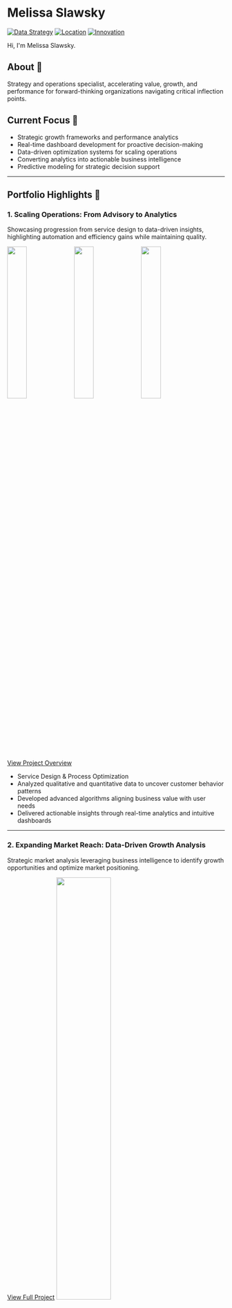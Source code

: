 # Melissa Slawsky
[![Data Strategy](https://img.shields.io/badge/Strategy-Data--Driven-blue)]()
[![Location](https://img.shields.io/badge/Location-Arden%20NC-green)]()
[![Innovation](https://img.shields.io/badge/Focus-Strategic%20Management-orange)]()


Hi, I'm Melissa Slawsky. 

## About 👤
Strategy and operations specialist, accelerating value, growth, and performance for forward-thinking organizations navigating critical inflection points. 

## Current Focus 🔬
- Strategic growth frameworks and performance analytics
- Real-time dashboard development for proactive decision-making
- Data-driven optimization systems for scaling operations
- Converting analytics into actionable business intelligence
- Predictive modeling for strategic decision support 

___

## Portfolio Highlights 🔎

### 1. Scaling Operations: From Advisory to Analytics
Showcasing progression from service design to data-driven insights, highlighting automation and efficiency gains while maintaining quality.
<p float="left">
 <img src="scaling-services-2.png" width="30%" />
 <img src="data-insights-report.png" width="30%" />
 <img src="pattern-alignment-visualization.png" width="30%" />
</p>

[View Project Overview](https://github.com/mslawsky/consumer-insights-and-analytics-evolution)
- Service Design & Process Optimization
- Analyzed qualitative and quantitative data to uncover customer behavior patterns
- Developed advanced algorithms aligning business value with user needs
- Delivered actionable insights through real-time analytics and intuitive dashboards

___
### 2. Expanding Market Reach: Data-Driven Growth Analysis
Strategic market analysis leveraging business intelligence to identify growth opportunities and optimize market positioning.

[View Full Project](https://github.com/mslawsky/market-analysis-airbnb-athens)
<img src="tableau-visualization.png" width="50%">
- Transformed Excel data into interactive visualizations revealing pricing trends and market opportunities
- Mapped geographical concentrations to identify underserved neighborhoods
- Developed data-driven framework for strategic market expansion
- Created stakeholder-ready dashboards enabling informed decision-making
  
___
### 3. Evolving for Sustainability: 80/20 Performance Optimization
Implementation of 80/20 analysis for sustainable growth, demonstrating systematic approach to value creation.
<img src="https://raw.githubusercontent.com/mslawsky/google-fiber-dashboard-analytics/main/dashboard-google-fiber.png" alt="Google Fiber Dashboard" width="50%">

[View Full Project](https://github.com/mslawsky/google-fiber-dashboard-analytics)
- Applied 80/20 principle for 75% performance improvement
- Created interactive Tableau dashboards for real-time insights
- Developed data-driven recommendations for resource optimization

___
### 4. Efficient Resource Allocation: Marketing Budget Optimization
Determining ROI and most impactful marketing channels through advanced statistical analysis and ML. 
<img src="marketing-channel-roi-distribution.png" width="55%">

[View Full Project](https://github.com/mslawsky/marketing-budget-impact-analysis)
- Applied linear regression to optimize marketing budget allocation for maximum sales impact
- Developed predictive models identifying most effective marketing channels
- Quantified ROI for different marketing strategies with statistical precision
- Enabled data-driven decision-making for strategic resource allocation

___
### 5. Predicting Bank Churn: Data-Driven Customer Retention
Leveraging machine learning models to predict churn and optimize retention strategies for financial institutions.
<img src="bank-churn-dashboard.png" width="50%">

[View Full Project](https://github.com/mslawsky/predicting-bank-customer-churn)

- Applied Random Forest and Logistic Regression models for churn prediction with 87% accuracy
- Developed predictive models identifying at-risk customer segments and most important features
- Enabled proactive retention by pinpointing high-risk segments and tailored interventions

___
### 6. Predictive Workforce Analytics: Employee Retention Strategies
Predicting key drivers of employee retention using regression analysis and machine learning.
<img src="correlation-matrix.png" width="60%">

[View Full Project](https://github.com/mslawsky/predicting-employee-turnover)
- Developed machine learning models predicting employee turnover with 85% accuracy
- Identified critical factors driving workforce attrition in automotive manufacturing
- Transformed predictive insights into strategic HR retention strategies
- Leveraged Random Forest and Logistic Regression for advanced workforce analytics


___

## Business Analytics Projects 📉

<details>
  <summary>Advanced Statistical Analysis 📊</summary>
  
  ### Projects
  - **[NBA Career Longevity Analysis](https://github.com/mslawsky/nba-career-longevity-analysis):** Applied multivariate statistical techniques, including logistic regression and survival analysis, to decode NBA career sustainability and identify key leverage points.
  - **[Marketing Budget Impact Analysis](https://github.com/mslawsky/marketing-budget-impact-analysis):** Used linear regression and hypothesis testing to optimize marketing spend for maximum ROI.
  - **[Predicting Employee Turnover](https://github.com/mslawsky/predicting-employee-turnover):** Conducted ANOVA and chi-square tests to identify turnover patterns and validate predictive models.
</details>

<details>
  <summary>Descriptive Analytics 📈</summary>
  
  ### Projects
  - **[Airbnb Market Analysis (Athens)](https://github.com/mslawsky/market-analysis-airbnb-athens):** Visualized key trends and customer preferences to identify underserved areas and market opportunities for Athens Airbnb.
  - **[Google Fiber Dashboard Analysis](https://github.com/mslawsky/google-fiber-dashboard-analytics):** Analyzed performance metrics to identify bottlenecks and prioritize resource allocation, enabling targeted improvements in service delivery and operational efficiency.
</details>

<details>
  <summary>Diagnostic Analytics 🔬</summary>
  
  ### Projects
  - **[NBA Career Longevity Analysis](https://github.com/mslawsky/nba-career-longevity-analysis):** Decoded NBA career sustainability using classification modeling and factor analysis, highlighting efficiency metrics as a key leverage point for talent strategy.
  - **[Predicting Employee Turnover](https://github.com/mslawsky/predicting-employee-turnover):** Developed machine learning models (Random Forest, Logistic Regression) to identify key turnover drivers for an automobile manufacturer, enabling proactive retention strategies.
</details>

<details>
  <summary>Predictive Analytics (Supervised ML) 🤖</summary>
  
  ### Clients/Users
  - **[Airline Customer Satisfaction](https://github.com/mslawsky/airline-customer-satisfaction-prediction):** Utilized ML models to predict customer satisfaction, identifying key drivers and providing actionable insights to enhance customer experience.
  - **[Bank Customer Churn Prevention](https://github.com/mslawsky/predicting-bank-customer-churn):** Leveraged ML models to identify at-risk customers and optimize retention strategies.
  - **[Waze User Analytics](https://github.com/mslawsky/waze-user-analytics):** Leveraged ML to predict user churn, uncover behavioral patterns, and provide actionable insights.

  ### Employee Experience
  - **[Predicting Employee Turnover](https://github.com/mslawsky/predicting-employee-turnover):** Identified turnover drivers for strategic retention solutions.

  ### Talent Management
  - **[NBA Career Longevity Analysis](https://github.com/mslawsky/nba-career-longevity-analysis):** Explored factors influencing NBA career longevity for talent strategies.
</details>

<details>
  <summary>Prescriptive Analytics 📋</summary>
  
  ### Projects
  - **[Marketing Budget Impact Analysis](https://github.com/mslawsky/marketing-budget-impact-analysis):** Applied linear regression and statistical analysis to optimize budget allocation for maximum sales impact.
  - **[Traffic Volume Study](https://github.com/mslawsky/traffic-volume-stud):** Visualized historical traffic trends to optimize resource planning during peak times.
</details>

<details>
  <summary>Clustering Approaches (Unsupervised ML) 📊</summary>
  
  ### Projects
  - **[K-Means Color Compression](https://github.com/mslawsky/k-means-color-regression):** Leveraged clustering to extract color palettes for efficient image compression.
  - **[Penguin Clustering with K-Means](https://github.com/mslawsky/penguin-clustering-with-k-means):** Used clustering to segment penguin populations by species/sex for conservation priorities.
</details>

<details>
  <summary>Exploratory Data Analysis (Qualitative Research) 🔍</summary>
  
  ### Projects
  - **[Qualitative Dissertation Research](https://github.com/mslawsky/qualitative-dissertation-research):** Conducted thematic analysis using Nvivo on 20+ hours of interview data, uncovering insights for program improvement and professional development.
</details>

<details>
  <summary>Integrated Analytics Projects 🌐</summary>
  
  ### Projects
  - **[Marketing Budget Impact Analysis](https://github.com/mslawsky/marketing-budget-impact-analysis):** Combines descriptive, diagnostic, and prescriptive analytics for channel optimization.
  - **Time Optimization Analyses:**
    - **[Version 1](https://github.com/mslawsky/time-optimization-v1-using-80-20-analysis):** Applies the Pareto principle for efficiency.
    - **[Version 2](https://github.com/mslawsky/time-optimization-v2-beyond-80-20):** Balances efficiency with multi-horizon goals.
</details>


___

## Skills & Expertise 📐

<details>
  <summary>Strategic Innovation 💡</summary>
  
  ### Systems
  - Innovation Systems
  - Tech-enabled Consulting
  - Value Modeling
  
  ### Process
  - Performance Optimization
  - Workflow Automation
</details>

<details>
  <summary>Advanced Statistical Analysis 📐</summary>
  
  ### Techniques
  - Multivariate Analysis (e.g., PCA, Factor Analysis)
  - Regression Models (Linear, Logistic, Ridge, Lasso)
  - Hypothesis Testing (t-tests, ANOVA, chi-square)
  - Time Series Analysis & Forecasting
  - Survival Analysis & Reliability Analysis

  ### Tools
  - R, Python (statsmodels, scipy)
  - SPSS, SAS
  - Excel (Advanced Statistical Functions)
</details>


<details>
  <summary>Analytics & Intelligence 📊</summary>
  
   ### Tools
  - Business Intelligence
  - Advanced Analytics
  - Predictive Modeling
  - Real-time Dashboards
  
  ### Platforms
  - Tableau
  - BigQuery
  - Airtable (Relational Databases)
  - SQL, Python (Data Preparation)
  - Power BI
  
  ### Techniques
  - Data Cleaning & ETL
  - Data Visualization & Storytelling
  - Forecasting & Segmentation
  - Hypothesis Testing
</details>

<details>
  <summary>Operations Excellence 🔄</summary>
  
  ### Design
  - Process Optimization
  - System Design
  - Resource Allocation
  
  ### Monitoring
  - Performance Analytics
  - Real-time Insights
</details>

<details>
  <summary>Research Methods 🔍</summary>
  
  ### Analysis
  - Qualitative Methods
  - Quantitative Analysis
  - Thematic Coding
  
  ### Applications
  - Interview Methods
  - Market Intelligence
  - Pattern Recognition
</details>

___


## Contact 📧
- [LinkedIn](https://www.linkedin.com/in/melissaslawsky/)
- [Client Results](https://melissaslawsky.com/client-results/)
- [Tableau Portfolio](https://public.tableau.com/app/profile/melissa.slawsky1925/vizzes)
- [Email](mailto:melissa@melissaslawsky.com)

---
© Melissa Slawsky 2025. All Rights Reserved.

